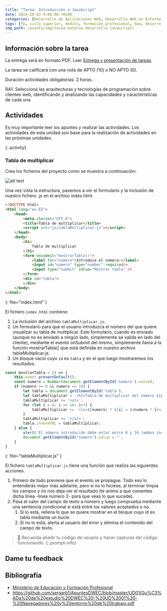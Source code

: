 ```yaml
---
title: "Tarea: Introducción a JavaScript"
date: 2024-10-03 9:00:00 +0100
categories: [Desarrollo de Aplicaciones Web, Desarrollo Web en Entorno Cliente]
tags: [fp, ciclo superior, modulo, formación profesional, daw, desarrollo de aplicaciones web, desarrollo web en entorno cliente, dwec, tarea, práctica]
img_path: /assets/img/tarea-entorno-desarrollo-javascript/
---
```


## Información sobre la tarea

La entrega será en formato PDF. Leer [Entrega y presentación de tareas](/posts/entrega-presentacion-tareas/).

La tarea se calificará con una nota de APTO (10) o NO APTO (0).

Duración actividades obligatorias: 2 horas.

RA1. Selecciona las arquitecturas y tecnologías de programación sobre clientes web, identificando y analizando las capacidades y características de cada una

## Actividades

Es muy importante leer los apuntes y realizar las actividades. Los actividades de esta unidad son base para la realización de actividades en las próximas unidades.

{:.activity}
### Tabla de multiplicar

Crea los ficheros del proyecto como se muestra a continuación:

![alt text](ficheros.png)

Una vez vista la estructura, pasemos a ver el formulario y la inclusión de nuestro fichero .js en el archivo index.html.

```html
<!DOCTYPE html>
<html lang="es-ES">
    <head>
        <meta charset="UTF-8">
        <title>Tabla de multiplicar</title>
        <script src="js/tablaMultiplicar.js"></script>
    </head>
    <body>
        <h1>
            Tabla de multiplicar
        </h1>
        <form onsubmit="mostrarTabla()">
            <label for="numero">Introduce el número:</label>
            <input id="numero" type="number" required/>
            <input type="submit" value="Mostrar tabla" />
        </form>
        <div id="tabla">
        </div>
    </body>
</html>
```
{: file="index.html" }

El fichero `index.html` contiene:

1. La inclusión del archivo `tablaMultiplicar.js`.
1. Un formulario para que el usuario introduzca el número del que quiere visualizar su tabla de multiplicar. Este formulario, cuando es enviado (aunque no es enviado a ningún lado, simplemente se valida en lado del cliente), mediante el evento onSubmit del mismo, simplemente llama a la función mostrarTabla() que está definida en nuestro archivo tablaMultiplicar.js.
1. Un bloque vacío cuyo `id` es `tabla` y en el que luego mostraremos los resultados.

```javascript
const mostrarTabla = () => {
    this.event.preventDefault();
    const numero = Number(document.getElementById('numero').value);
    if (numero >= 0 && numero <= 10) {
        let tabla = document.getElementById('tabla');
        let tablaMultiplicar = `<h2>Tabla de multiplicar del número ${numero}</h2>`;
        tablaMultiplicar += '<ul>';
        for (let i = 0; i <= 10; i++) {
            tablaMultiplicar += `<li>${numero} * ${i} = ${numero * i}</li>`;
        }
        tablaMultiplicar += '</ul>';
        tabla.innerHTML = tablaMultiplicar;
    } else {
        alert('El número introducido debe estar entre 0 y 10 (ambos inclusive');
        document.getElementById("numero").value = '';
    }
}
```
{: file="tablaMultiplicar.js" }

El fichero `tablaMultiplicar.js` tiene una función que realiza las siguientes acciones.

1. Primero de todo previene que el evento se propague. Todo eso lo entenderás mejor más adelante, pero si no lo hiciese, al terminar limpia los campos y no nos deja ver el resultado (te animo a que comentes dicha línea -línea número 2- para que veas lo que sucede).
1. Pasa el valor del campo de texto a número y luego comprueba mediante una sentencia condicional si está entre los valores aceptados o no.
   1. Si lo está, rellena lo que se quiere mostrar en el bloque cuyo id es tabla mediante un bucle.
   1. Si no lo está, alerta al usuario del error y elimina el contenido del campo de texto.

> 📸 Recuerda añadir tu código de usuario y hacer capturas del código funcionando.
{:.prompt-info}

## Dame tu feedback



## Bibliografía

- [Ministerio de Educación y Formación Profesional](https://www.educacionyfp.gob.es/portada.html)
- <https://github.com/sergarb1/ApuntesDWEC/blob/master/UD01/Gu%C3%ADa%20de%20estudio%20DWEC%20-%20UD%2001%20-%20Navegadores%20y%20entorno%20de%20trabajo.pdf>
